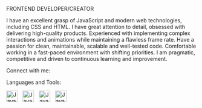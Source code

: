 FRONTEND DEVELOPER/CREATOR

I have an excellent grasp of JavaScript and modern web technologies, including CSS and HTML. I have great attention to detail, obsessed with delivering high-quality products. Experienced with implementing complex interactions and animations while maintaining a flawless frame rate. Have a passion for clean, maintainable, scalable and well-tested code. Comfortable working in a fast-paced environment with shifting priorities. I am pragmatic, competitive and driven to continuous learning and improvement. 

Connect with me:


Languages and Tools:

<img align="left" alt="Java" width="30px" style="padding-right:10px;" src="https://cdn.jsdelivr.net/gh/devicons/devicon/icons/html5/html5-original.svg"/>
<img align="left" alt="Java" width="30px" style="padding-right:10px;" src="https://cdn.jsdelivr.net/gh/devicons/devicon/icons/css3/css3-original.svg"/>
<img align="left" alt="Java" width="30px" style="padding-right:10px;" src="https://cdn.jsdelivr.net/gh/devicons/devicon/icons/javascript/javascript-original.svg"/>
<img align="left" alt="Java" width="30px" style="padding-right:10px;" src="https://cdn.jsdelivr.net/gh/devicons/devicon/icons/react/react-original.svg"/>


   
         
